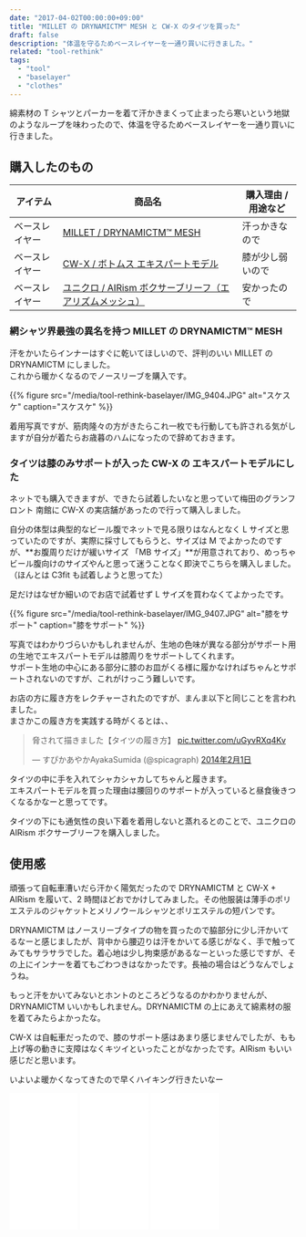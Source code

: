 ```yaml
---
date: "2017-04-02T00:00:00+09:00"
title: "MILLET の DRYNAMICTM™ MESH と CW-X のタイツを買った"
draft: false
description: "体温を守るためベースレイヤーを一通り買いに行きました。"
related: "tool-rethink"
tags:
  - "tool"
  - "baselayer"
  - "clothes"
---
```


<!--more-->

綿素材の T シャツとパーカーを着て汗かきまくって止まったら寒いという地獄のようなループを味わったので、体温を守るためベースレイヤーを一通り買いに行きました。

## 購入したのもの

| アイテム | 商品名 | 購入理由 / 用途など |
| ------ | ------ | ------ |
| ベースレイヤー | [MILLET / DRYNAMICTM&trade; MESH](http://www.millet.jp/drynamic/) | 汗っかきなので |
| ベースレイヤー | [CW-X / ボトムス エキスパートモデル](http://www.cw-x.jp/about/mechanism/expert.html) | 膝が少し弱いので |
| ベースレイヤー | [ユニクロ / AIRism ボクサーブリーフ（エアリズムメッシュ）](https://www.uniqlo.com/jp/store/feature/uq/airism/men/#fC101) | 安かったので |

### 網シャツ界最強の異名を持つ MILLET の DRYNAMICTM™ MESH

汗をかいたらインナーはすぐに乾いてほしいので、評判のいい MILLET の DRYNAMICTM にしました。  
これから暖かくなるのでノースリーブを購入です。

{{% figure src="/media/tool-rethink-baselayer/IMG_9404.JPG" alt="スケスケ" caption="スケスケ" %}}

着用写真ですが、筋肉隆々の方がきたらこれ一枚でも行動しても許される気がしますが自分が着たらお歳暮のハムになったので辞めておきます。

### タイツは膝のみサポートが入った CW-X の エキスパートモデルにした

ネットでも購入できますが、できたら試着したいなと思っていて梅田のグランフロント 南館に CW-X の実店舗があったので行って購入しました。

自分の体型は典型的なビール腹でネットで見る限りはなんとなく L サイズと思っていたのですが、実際に採寸してもらうと、サイズは M でよかったのですが、**お腹周りだけが緩いサイズ 「MB サイズ」**が用意されており、めっちゃビール腹向けのサイズやんと思って迷うことなく即決でこちらを購入しました。（ほんとは C3fit も試着しようと思ってた）

足だけはなぜか細いのでお店で試着せず L サイズを買わなくてよかったです。

{{% figure src="/media/tool-rethink-baselayer/IMG_9407.JPG" alt="膝をサポート" caption="膝をサポート" %}}

写真ではわかりづらいかもしれませんが、生地の色味が異なる部分がサポート用の生地でエキスパートモデルは膝周りをサポートしてくれます。  
サポート生地の中心にある部分に膝のお皿がくる様に履かなければちゃんとサポートされないのですが、これがけっこう難しいです。

お店の方に履き方をレクチャーされたのですが、まんま以下と同じことを言われました。  
まさかこの履き方を実践する時がくるとは、、

<blockquote class="twitter-tweet" data-lang="ja"><p lang="ja" dir="ltr">脅されて描きました【タイツの履き方】 <a href="http://t.co/uGyvRXq4Kv">pic.twitter.com/uGyvRXq4Kv</a></p>&mdash; すぴかあやかAyakaSumida (@spicagraph) <a href="https://twitter.com/spicagraph/status/429595826587840512">2014年2月1日</a></blockquote>
<script async src="//platform.twitter.com/widgets.js" charset="utf-8"></script>

タイツの中に手を入れてシャカシャカしてちゃんと履きます。  
エキスパートモデルを買った理由は腰回りのサポートが入っていると昼食後きつくなるかなーと思ってです。

タイツの下にも通気性の良い下着を着用しないと蒸れるとのことで、ユニクロの AIRism ボクサーブリーフを購入しました。

## 使用感

頑張って自転車漕いだら汗かく陽気だったので DRYNAMICTM と CW-X + AIRism を履いて、2 時間ほどおでかけしてみました。その他服装は薄手のポリエステルのジャケットとメリノウールシャツとポリエステルの短パンです。

DRYNAMICTM はノースリーブタイプの物を買ったので脇部分に少し汗かいてるなーと感じましたが、背中から腰辺りは汗をかいてる感じがなく、手で触ってみてもサラサラでした。着心地は少し拘束感があるなーといった感じですが、その上にインナーを着てもごわつきはなかったです。長袖の場合はどうなんでしょうね。

もっと汗をかいてみないとホントのところどうなるのかわかりませんが、DRYNAMICTM いいかもしれません。DRYNAMICTM の上にあえて綿素材の服を着てみたらよかったな。

CW-X は自転車だったので、膝のサポート感はあまり感じませんでしたが、もも上げ等の動きに支障はなくキツイといったことがなかったです。AIRism もいい感じだと思います。

いよいよ暖かくなってきたので早くハイキング行きたいなー

<iframe style="width:120px;height:240px;" marginwidth="0" marginheight="0" scrolling="no" frameborder="0" src="//rcm-fe.amazon-adsystem.com/e/cm?lt1=_blank&bc1=000000&IS2=1&bg1=FFFFFF&fc1=000000&lc1=0000FF&t=shimakyohsuke-22&o=9&p=8&l=as4&m=amazon&f=ifr&ref=as_ss_li_til&asins=B00RGQJSTA&linkId=ff8fd1fbc399bd2d02f5e651703454c4"></iframe>

<iframe style="width:120px;height:240px;" marginwidth="0" marginheight="0" scrolling="no" frameborder="0" src="//rcm-fe.amazon-adsystem.com/e/cm?lt1=_blank&bc1=000000&IS2=1&bg1=FFFFFF&fc1=000000&lc1=0000FF&t=shimakyohsuke-22&o=9&p=8&l=as4&m=amazon&f=ifr&ref=as_ss_li_til&asins=B011XRNZEG&linkId=b69e190b2fd5d8fa005548fcb312da10"></iframe>

<iframe style="width:120px;height:240px;" marginwidth="0" marginheight="0" scrolling="no" frameborder="0" src="//rcm-fe.amazon-adsystem.com/e/cm?lt1=_blank&bc1=000000&IS2=1&bg1=FFFFFF&fc1=000000&lc1=0000FF&t=shimakyohsuke-22&o=9&p=8&l=as4&m=amazon&f=ifr&ref=as_ss_li_til&asins=B000BADLZU&linkId=bfedfe5131071e273abe09dc7f2fe3c8"></iframe>
